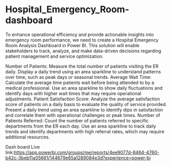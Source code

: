 # Hospital_Emergency_Room-dashboard
To enhance operational efficiency and provide actionable insights into emergency room performance, we need to create a Hospital Emergency Room Analysis Dashboard in Power BI. This solution will enable stakeholders to track, analyze, and make data-driven decisions regarding patient management and service optimization.

Number of Patients:
Measure the total number of patients visiting the ER daily.
Display a daily trend using an area sparkline to understand patterns over time, such as peak days or seasonal trends.
Average Wait Time:
Calculate the average time patients wait before being attended to by a medical professional.
Use an area sparkline to show daily fluctuations and identify days with higher wait times that may require operational adjustments.
Patient Satisfaction Score:
Analyze the average satisfaction score of patients on a daily basis to evaluate the quality of service provided.
Present a daily trend using an area sparkline to identify dips in satisfaction and correlate them with operational challenges or peak times.
Number of Patients Referred:
Count the number of patients referred to specific departments from the ER each day.
Use an area sparkline to track daily trends and identify departments with high referral rates, which may require additional resources.


Dash board Live link:https://app.powerbi.com/groups/me/reports/4ee9077d-8464-4760-b42c-3beb11a05661/144679e65a1289084e3d?experience=power-bi
